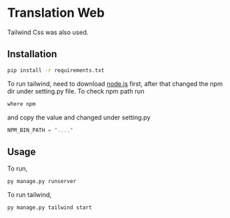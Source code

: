 # Translation Web

Tailwind Css was also used.

## Installation

```bash
pip install -r requirements.txt
```

To run tailwind, need to download [node.js](https://nodejs.org/en) first, after that changed the npm dir under setting.py file. To check npm path run

```python
where npm
```

and copy the value and changed under setting.py

```python
NPM_BIN_PATH = "...."
```

## Usage

To run,

```python
py manage.py runserver
```

To run tailwind,

```python
py manage.py tailwind start
```
